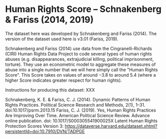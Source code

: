 # Human Rights Score – Schnakenberg & Fariss (2014, 2019)

The dataset here was developed by Schnakenberg and Fariss (2014). The version of the dataset used here is v3.01 (Fariss, 2019). 

Schnakenberg and Fariss (2014) use data from the Cingranelli-Richards (CIRI) Human Rights Data Project to code several types of human rights abuses (e.g. disappearances, extrajudicial killing, political imprisonment, torture). They use an econometric model to aggregate these measures of abuse into a single number that we will here simply call the "Human Rights Score". This Score takes on values of around −3.8 to around 5.4 (where a higher Score indicates greater respect for human rights).

Instructions for producing this dataset: XXX

Schnakenberg, K. E. & Fariss, C. J. (2014). Dynamic Patterns of Human Rights Practices. Political Science Research and Methods, 2(1), 1–31. doi:10.1017/psrm.2013.15
Fariss, C. J. (2019). Yes, Human Rights Practices Are Improving Over Time. American Political Science Review. Advance online publication. doi: 10.1017/S000305541900025X
Latent Human Rights Protection Scores Version 3: https://dataverse.harvard.edu/dataset.xhtml?persistentId=doi:10.7910/DVN/TADPGE